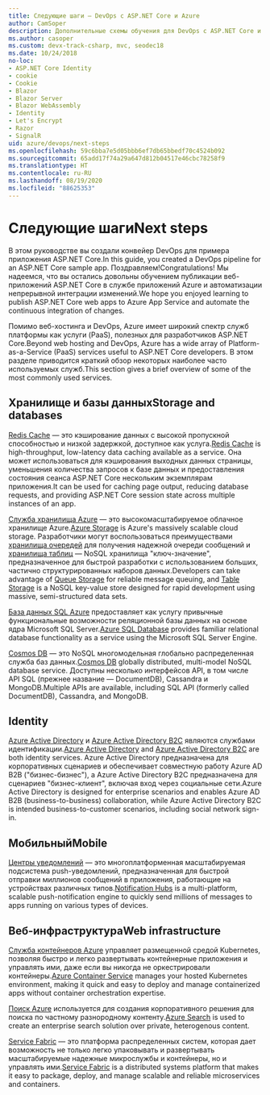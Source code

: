 ```yaml
---
title: Следующие шаги — DevOps с ASP.NET Core и Azure
author: CamSoper
description: Дополнительные схемы обучения для DevOps с ASP.NET Core и Azure.
ms.author: casoper
ms.custom: devx-track-csharp, mvc, seodec18
ms.date: 10/24/2018
no-loc:
- ASP.NET Core Identity
- cookie
- Cookie
- Blazor
- Blazor Server
- Blazor WebAssembly
- Identity
- Let's Encrypt
- Razor
- SignalR
uid: azure/devops/next-steps
ms.openlocfilehash: 59c6bba7e5d05bbb6ef7db65bbedf70c4524b092
ms.sourcegitcommit: 65add17f74a29a647d812b04517e46cbc78258f9
ms.translationtype: HT
ms.contentlocale: ru-RU
ms.lasthandoff: 08/19/2020
ms.locfileid: "88625353"
---
```

# <a name="next-steps"></a><span data-ttu-id="a859d-103">Следующие шаги</span><span class="sxs-lookup"><span data-stu-id="a859d-103">Next steps</span></span>

<span data-ttu-id="a859d-104">В этом руководстве вы создали конвейер DevOps для примера приложения ASP.NET Core.</span><span class="sxs-lookup"><span data-stu-id="a859d-104">In this guide, you created a DevOps pipeline for an ASP.NET Core sample app.</span></span> <span data-ttu-id="a859d-105">Поздравляем!</span><span class="sxs-lookup"><span data-stu-id="a859d-105">Congratulations!</span></span> <span data-ttu-id="a859d-106">Мы надеемся, что вы остались довольны обучением публикации веб-приложений ASP.NET Core в службе приложений Azure и автоматизации непрерывной интеграции изменений.</span><span class="sxs-lookup"><span data-stu-id="a859d-106">We hope you enjoyed learning to publish ASP.NET Core web apps to Azure App Service and automate the continuous integration of changes.</span></span>

<span data-ttu-id="a859d-107">Помимо веб-хостинга и DevOps, Azure имеет широкий спектр служб платформы как услуги (PaaS), полезных для разработчиков ASP.NET Core.</span><span class="sxs-lookup"><span data-stu-id="a859d-107">Beyond web hosting and DevOps, Azure has a wide array of Platform-as-a-Service (PaaS) services useful to ASP.NET Core developers.</span></span> <span data-ttu-id="a859d-108">В этом разделе приводится краткий обзор некоторых наиболее часто используемых служб.</span><span class="sxs-lookup"><span data-stu-id="a859d-108">This section gives a brief overview of some of the most commonly used services.</span></span>

## <a name="storage-and-databases"></a><span data-ttu-id="a859d-109">Хранилище и базы данных</span><span class="sxs-lookup"><span data-stu-id="a859d-109">Storage and databases</span></span>

<span data-ttu-id="a859d-110">[Redis Cache](/azure/redis-cache/) — это кэширование данных с высокой пропускной способностью и низкой задержкой, доступное как услуга.</span><span class="sxs-lookup"><span data-stu-id="a859d-110">[Redis Cache](/azure/redis-cache/) is high-throughput, low-latency data caching available as a service.</span></span> <span data-ttu-id="a859d-111">Она может использоваться для кэширования выходных данных страницы, уменьшения количества запросов к базе данных и предоставления состояния сеанса ASP.NET Core нескольким экземплярам приложения.</span><span class="sxs-lookup"><span data-stu-id="a859d-111">It can be used for caching page output, reducing database requests, and providing ASP.NET Core session state across multiple instances of an app.</span></span>

<span data-ttu-id="a859d-112">[Служба хранилища Azure](/azure/storage/) — это высокомасштабируемое облачное хранилище Azure.</span><span class="sxs-lookup"><span data-stu-id="a859d-112">[Azure Storage](/azure/storage/) is Azure's massively scalable cloud storage.</span></span> <span data-ttu-id="a859d-113">Разработчики могут воспользоваться преимуществами [хранилища очередей](/azure/storage/queues/storage-queues-introduction) для получения надежной очереди сообщений и [хранилища таблиц](/azure/storage/tables/table-storage-overview) — NoSQL хранилища "ключ-значение", предназначенное для быстрой разработки с использованием больших, частично структурированных наборов данных.</span><span class="sxs-lookup"><span data-stu-id="a859d-113">Developers can take advantage of [Queue Storage](/azure/storage/queues/storage-queues-introduction) for reliable message queuing, and [Table Storage](/azure/storage/tables/table-storage-overview) is a NoSQL key-value store designed for rapid development using massive, semi-structured data sets.</span></span>

<span data-ttu-id="a859d-114">[База данных SQL Azure](/azure/sql-database/) предоставляет как услугу привычные функциональные возможности реляционной базы данных на основе ядра Microsoft SQL Server.</span><span class="sxs-lookup"><span data-stu-id="a859d-114">[Azure SQL Database](/azure/sql-database/) provides familiar relational database functionality as a service using the Microsoft SQL Server Engine.</span></span>

<span data-ttu-id="a859d-115">[Cosmos DB](/azure/cosmos-db/) — это NoSQL многомодельная глобально распределенная служба баз данных.</span><span class="sxs-lookup"><span data-stu-id="a859d-115">[Cosmos DB](/azure/cosmos-db/) globally distributed, multi-model NoSQL database service.</span></span> <span data-ttu-id="a859d-116">Доступны несколько интерфейсов API, в том числе API SQL (прежнее название — DocumentDB), Cassandra и MongoDB.</span><span class="sxs-lookup"><span data-stu-id="a859d-116">Multiple APIs are available, including SQL API (formerly called DocumentDB), Cassandra, and MongoDB.</span></span>

## Identity

<span data-ttu-id="a859d-117">[Azure Active Directory](/azure/active-directory/) и [Azure Active Directory B2C](/azure/active-directory-b2c/) являются службами идентификации.</span><span class="sxs-lookup"><span data-stu-id="a859d-117">[Azure Active Directory](/azure/active-directory/) and [Azure Active Directory B2C](/azure/active-directory-b2c/) are both identity services.</span></span> <span data-ttu-id="a859d-118">Azure Active Directory предназначена для корпоративных сценариев и обеспечивает совместную работу Azure AD B2B ("бизнес-бизнес"), а Azure Active Directory B2C предназначена для сценариев "бизнес-клиент", включая вход через социальные сети.</span><span class="sxs-lookup"><span data-stu-id="a859d-118">Azure Active Directory is designed for enterprise scenarios and enables Azure AD B2B (business-to-business) collaboration, while Azure Active Directory B2C is intended business-to-customer scenarios, including social network sign-in.</span></span>

## <a name="mobile"></a><span data-ttu-id="a859d-119">Мобильный</span><span class="sxs-lookup"><span data-stu-id="a859d-119">Mobile</span></span>

<span data-ttu-id="a859d-120">[Центры уведомлений](/azure/notification-hubs/) — это многоплатформенная масштабируемая подсистема push-уведомлений, предназначенная для быстрой отправки миллионов сообщений в приложения, работающие на устройствах различных типов.</span><span class="sxs-lookup"><span data-stu-id="a859d-120">[Notification Hubs](/azure/notification-hubs/) is a multi-platform, scalable push-notification engine to quickly send millions of messages to apps running on various types of devices.</span></span>

## <a name="web-infrastructure"></a><span data-ttu-id="a859d-121">Веб-инфраструктура</span><span class="sxs-lookup"><span data-stu-id="a859d-121">Web infrastructure</span></span>

<span data-ttu-id="a859d-122">[Служба контейнеров Azure](/azure/aks/) управляет размещенной средой Kubernetes, позволяя быстро и легко развертывать контейнерные приложения и управлять ими, даже если вы никогда не оркестрировали контейнеры.</span><span class="sxs-lookup"><span data-stu-id="a859d-122">[Azure Container Service](/azure/aks/) manages your hosted Kubernetes environment, making it quick and easy to deploy and manage containerized apps without container orchestration expertise.</span></span>

<span data-ttu-id="a859d-123">[Поиск Azure](/azure/search/) используется для создания корпоративного решения для поиска по частному разнородному контенту.</span><span class="sxs-lookup"><span data-stu-id="a859d-123">[Azure Search](/azure/search/) is used to create an enterprise search solution over private, heterogenous content.</span></span>

<span data-ttu-id="a859d-124">[Service Fabric](/azure/service-fabric/) — это платформа распределенных систем, которая дает возможность не только легко упаковывать и развертывать масштабируемые надежные микрослужбы и контейнеры, но и управлять ими.</span><span class="sxs-lookup"><span data-stu-id="a859d-124">[Service Fabric](/azure/service-fabric/) is a distributed systems platform that makes it easy to package, deploy, and manage scalable and reliable microservices and containers.</span></span>
